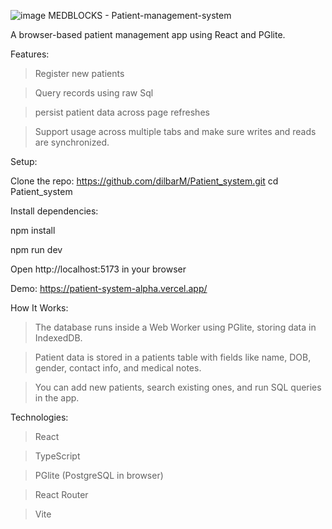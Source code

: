 ![image](https://github.com/user-attachments/assets/8c99bff3-be7f-423f-92af-de471be3f481)
MEDBLOCKS - Patient-management-system


A browser-based patient management app using React and PGlite.






Features:

>Register new patients

>Query records using raw Sql

>persist patient data across page refreshes

>Support usage across multiple tabs and make sure writes and reads are synchronized.








Setup:


Clone the repo: https://github.com/dilbarM/Patient_system.git
cd Patient_system








Install dependencies:


npm install

npm run dev

Open http://localhost:5173 in your browser


Demo: https://patient-system-alpha.vercel.app/










How It Works:



>The database runs inside a Web Worker using PGlite, storing data in IndexedDB.

>Patient data is stored in a patients table with fields like name, DOB, gender, contact info, and medical notes.

>You can add new patients, search existing ones, and run SQL queries in the app.










Technologies:




>React

>TypeScript

>PGlite (PostgreSQL in browser)

>React Router

>Vite

